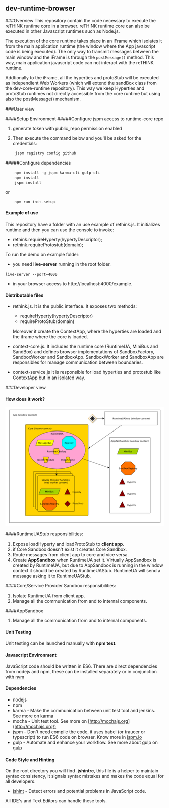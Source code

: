 ## dev-runtime-browser

###Overview
This repository contain the code necessary to execute the reTHINK runtime core in a browser. reTHINK runtime core can also be executed in other Javascript runtimes such as Node.js.

The execution of the core runtime takes place in an iFrame which isolates it from the main application runtime (the window where the App javascript code is being executed). The only way to transmit messages between the main window and the iFrame is through the ```postMessage()``` method. This way, main application javascript code can not interact with the reTHINK runtime. 

Addtionally to the iFrame, all the hyperties and protoStub will be executed as independient Web Workers (which will extend the sandBox class from the dev-core-runtime repository). This way we keep Hyperties and protoStub runtimes not directly accessible from the core runtime but using also the postMessage() mechanism.

###User view

####Setup Environment
#####Configure jspm access to runtime-core repo

1. generate token with public_repo permission enabled
2. Then execute the command below and you'll be asked for the credentials: 
 
        jspm registry config github

#####Configure dependencies

        npm install -g jspm karma-cli gulp-cli
        npm install
        jspm install

or

        npm run init-setup

#### Example of use

This repository have a folder with an use example of rethink.js. It initializes runtime and then you can use the console to invoke:

* rethink.requireHyperty(hypertyDescriptor);
* rethink.requireProtostub(domain);

To run the demo on example folder:
 - you need **live-server** running in the root folder.
 ```
 live-server --port=4000
 ```
 - in your browser access to http://localhost:4000/example.

#### Distributable files
* rethink.js. It is the public interface. It exposes two methods:
    * requireHyperty(hypertyDescriptor)
    * requireProtoStub(domain)

    Moreover it create the ContextApp, where the hyperties are loaded and the iframe where the core is loaded.

* context-core.js. It includes the runtime core (RuntimeUA, MiniBus and SandBox) and defines browser implementations of SandboxFactory, SandboxWorker and SandboxApp. SandboxWorker and SandboxApp are responsibles for manage communication between boundaries.

* context-service.js It is responsible for load hyperties and protostub like ContextApp but in an isolated way.

###Developer view    
#### How does it work?

![Runtime Browser](runtime-browser.png)

####RuntimeUAStub responsibilities:

1. Expose loadHyperty and loadProtoStub to **client app**.
2. if Core Sandbox doesn't exist it creates Core Sandbox.
3. Route messages from client app to core and vice versa.
4. Create **AppSandbox** when RuntimeUA set it.
    Virtually AppSandbox is created by RuntimeUA, but due to AppSandbox is running in the window context it should be created by RuntimeUAStub. RuntimeUA will send a message asking it to RuntimeUAStub.

####Core/Service Provider Sandbox responsibilities:

1. Isolate RuntimeUA from client app.
2. Manage all the communication from and to internal components.

####AppSandbox
1. Manage all the communication from and to internal components.



#### Unit Testing

Unit testing can be launched manually with **npm test**.

#### Javascript Environment

JavaScript code should be written in ES6. There are direct dependencies from nodejs and npm, these can be installed separately or in conjunction with [nvm](https://github.com/creationix/nvm)

#### Dependencies

-   nodejs
-   npm
-   karma - Make the communication between unit test tool and jenkins. See more on [karma](http://karma-runner.github.io/0.13/index.html)
-   mocha - Unit test tool. See more on [http://mochajs.org](http://mochajs.org/)
-   jspm - Don't need compile the code, it uses babel (or traucer or typescript) to run ES6 code on browser. Know more in [jspm.io](http://jspm.io/)
-   gulp - Automate and enhance your workflow. See more about gulp on [gulp](http://gulpjs.com/)

#### Code Style and Hinting

On the root directory you will find **.jshintrc**, this file is a helper to maintain syntax consistency, it signals syntax mistakes and makes the code equal for all developers.

-   [jshint](http://jshint.com/) - Detect errors and potential problems in JavaScript code.

All IDE's and Text Editors can handle these tools.



